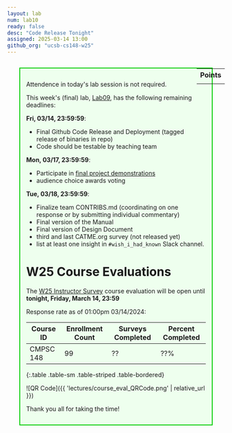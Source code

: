 ```yaml
---
layout: lab
num: lab10
ready: false
desc: "Code Release Tonight"
assigned: 2025-03-14 13:00
github_org: "ucsb-cs148-w25"
---
```


<style>
div.grade { margin: 2em; padding: 1em; border: 2px solid #0c0; background-color: #efe; }   
</style>

<div style="float:right; width: auto;">

<table style="margin-top:1em;">
<tr>
   <th>Points</th>
</tr>
<tr>
   <td class="pointCount"></td>
</tr>
</table>

</div>

<div class="grade" markdown="1">

Attendence in today's lab session is not required. 

This week's (final) lab, [Lab09](https://ucsb-cs148.github.io/w25/lab/lab09/), has the following remaining deadlines: 

**Fri, 03/14, 23:59:59**: 

* Final Github Code Release and Deployment (tagged release of binaries in repo)
* Code should be testable by teaching team 

**Mon, 03/17, 23:59:59**: 

* Participate in [final project demonstrations](https://ucsb-cs148.github.io/w24/exam/project_presentations/) 
* audience choice awards voting

**Tue, 03/18, 23:59:59**: 
* Finalize team CONTRIBS.md (coordinating on one response or by submitting individual commentary) 
* Final version of the Manual 
* Final version of Design Document 
* third and last CATME.org survey (not released yet) 
* list at least one insight in `#wish_i_had_known` Slack channel.

# W25 Course Evaluations

The [W25 Instructor Survey](https://go.blueja.io/PqwV_o3TlkyuvzxpPp_91w) course evaluation will be open until **tonight, Friday, March 14, 23:59**

Response rate as of 01:00pm 03/14/2024:

| Course ID |	Enrollment Count	|Surveys Completed	|Percent Completed|
|-|-|-|-|
| CMPSC 148 	| 99	| ?? |	??% |
{:.table .table-sm .table-striped .table-bordered}

![QR Code]({{ 'lectures/course_eval_QRCode.png' | relative_url }})


Thank you all for taking the time!  